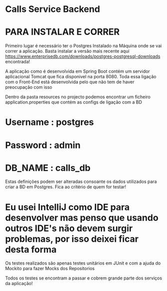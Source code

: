 # Calls Service Backend

# PARA INSTALAR E CORRER

Primeiro lugar é necessário ter o Postgres Instalado na Máquina onde se vai correr a aplicação. Basta instalar a versão mais recente aqui https://www.enterprisedb.com/downloads/postgres-postgresql-downloads encontrada!

A aplicação como é desenvolvida em Spring Boot contém um servidor aplicacional Tomcat que fica disponivel na porta 8080. Toda essa ligação com o Front-End está desenvolvida pelo que não tem de haver preocupação com isso

Dentro da pasta resources no projecto podemos encontrar um ficheiro application.properties que contém as configs de ligação com a BD

# Username : postgres
# Password : admin
# DB_NAME : calls_db

Estas definições podem ser alteradas consoante os dados utilizados para criar a BD em Postgres. Fica ao critério de quem for testar!

# Eu usei IntelliJ como IDE para desenvolver mas penso que usando outros IDE's não devem surgir problemas, por isso deixei ficar desta forma

Os testes realizados são apenas testes unitários em JUnit e com a ajuda do Mockito para fazer Mocks dos Repositorios

Todos os testes se encontram a passar e cobrem grande parte dos serviços da aplicação!
